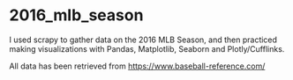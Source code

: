 # 2016_mlb_season
I used scrapy to gather data on the 2016 MLB Season, and then practiced making visualizations with Pandas, Matplotlib, Seaborn and Plotly/Cufflinks.

All data has been retrieved from https://www.baseball-reference.com/
